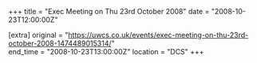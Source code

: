 +++
title = "Exec Meeting on Thu 23rd October 2008"
date = "2008-10-23T12:00:00Z"

[extra]
original = "https://uwcs.co.uk/events/exec-meeting-on-thu-23rd-october-2008-1474489015314/"    
end_time = "2008-10-23T13:00:00Z"
location = "DCS"
+++



